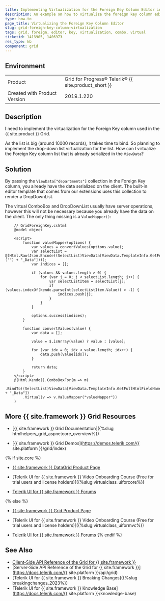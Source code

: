 ```yaml
---
title: Implementing Virtualization for the Foreign Key Column Editor in the Grid
description: An example on how to virtualize the foreign key column editor in the Telerik {{ site.product_short }} Data Grid.
type: how-to
page_title: Virtualizing the Foreign Key Column Editor
slug: grid-foreign-key-column-virtualization
tags: grid, foreign, editor, key, virtualization, combo, virtual
ticketid: 1418905, 1406973
res_type: kb
component: grid
---
```


## Environment

<table>
 <tr>
  <td>Product</td>
  <td>Grid for Progress® Telerik® {{ site.product_short }}</td>
 </tr>
 <tr>
  <td>Created with Product Version</td>
  <td>2019.1.220</td>
 </tr>
</table>

## Description

I need to implement the virtualization for the Foreign Key column used in the {{ site.product }} Grid.

As the list is big (around 10000 records), it takes time to bind. So planning to implement the drop-down list virtualization for the list. How can I virtualize the Foreign Key column list that is already serialized in the `ViewData`?

## Solution

By passing the `ViewData["departments"]` collection in the Foreign Key column, you already have the data serialized on the client. The built-in editor template that comes from our extensions uses this collection to render a DropDownList.

The virtual ComboBox and DropDownList usually have server operations, however this will not be necessary because you already have the data on the client. The only thing missing is a `ValueMapper()`:

```
    // GridForeignKey.cshtml
    @model object
 
    <script>
        function valueMapper(options) {
            var values = convertValues(options.value);
            var selectList =  @(Html.Raw(Json.Encode((SelectList)ViewData[ViewData.TemplateInfo.GetFullHtmlFieldName    ("") + "_Data"])));
            var indices = [];
    
            if (values && values.length > 0) {
                for (var j = 0; j < selectList.length; j++) {
                    var selectListItem = selectList[j];
                    if (values.indexOf(kendo.parseInt(selectListItem.Value)) > -1) {
                        indices.push(j);
                    }
                }
            }

            options.success(indices);
        }
    
        function convertValues(value) {
            var data = [];
    
            value = $.isArray(value) ? value : [value];
    
            for (var idx = 0; idx < value.length; idx++) {
                data.push(value[idx]);
            }
    
            return data;
        }
    </script>
	@(Html.Kendo().ComboBoxFor(m => m)
        .BindTo((SelectList)ViewData[ViewData.TemplateInfo.GetFullHtmlFieldName("") + "_Data"])
        .Virtual(v => v.ValueMapper("valueMapper"))
    )
```

## More {{ site.framework }} Grid Resources

* [{{ site.framework }} Grid Documentation]({%slug htmlhelpers_grid_aspnetcore_overview%})

* [{{ site.framework }} Grid Demos](https://demos.telerik.com/{{ site.platform }}/grid/index)

{% if site.core %}
* [{{ site.framework }} DataGrid Product Page](https://www.telerik.com/aspnet-core-ui/grid)

* [Telerik UI for {{ site.framework }} Video Onboarding Course (Free for trial users and license holders)]({%slug virtualclass_uiforcore%})

* [Telerik UI for {{ site.framework }} Forums](https://www.telerik.com/forums/aspnet-core-ui)

{% else %}
* [{{ site.framework }} Grid Product Page](https://www.telerik.com/aspnet-mvc/grid)

* [Telerik UI for {{ site.framework }} Video Onboarding Course (Free for trial users and license holders)]({%slug virtualclass_uiformvc%})

* [Telerik UI for {{ site.framework }} Forums](https://www.telerik.com/forums/aspnet-mvc)
{% endif %}

## See Also

* [Client-Side API Reference of the Grid for {{ site.framework }}](https://docs.telerik.com/kendo-ui/api/javascript/ui/grid)
* [Server-Side API Reference of the Grid for {{ site.framework }}](https://docs.telerik.com/{{ site.platform }}/api/grid)
* [Telerik UI for {{ site.framework }} Breaking Changes]({%slug breakingchanges_2023%})
* [Telerik UI for {{ site.framework }} Knowledge Base](https://docs.telerik.com/{{ site.platform }}/knowledge-base)
